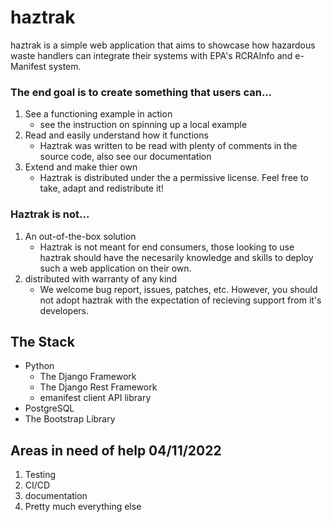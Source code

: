 # haztrak
haztrak is a simple web application that aims to showcase how hazardous waste handlers can integrate their systems with EPA's RCRAInfo and e-Manifest system.

### The end goal is to create something that users can...
1. See a functioning example in action
    - see the instruction on spinning up a local example
3. Read and easily understand how it functions
    - Haztrak was written to be read with plenty of comments in the source code, also see our documentation
5. Extend and make thier own
    - Haztrak is distributed under the a permissive license. Feel free to take, adapt and redistribute it!

### Haztrak is not...
1. An out-of-the-box solution
    - Haztrak is not meant for end consumers, those looking to use haztrak should have the necesarily knowledge and skills to deploy such a web application on their own. 
3. distributed with warranty of any kind
    - We welcome bug report, issues, patches, etc. However, you should not adopt haztrak with the expectation of recieving support from it's developers.  

## The Stack
- Python
  - The Django Framework
  - The Django Rest Framework
  - emanifest client API library
- PostgreSQL
- The Bootstrap Library   


## Areas in need of help 04/11/2022
1. Testing
2. CI/CD
3. documentation
4. Pretty much everything else
